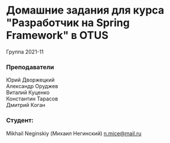 ﻿# Домашние задания для курса "Разработчик на Spring Framework" в OTUS

Группа 2021-11

### Преподаватели
Юрий Дворжецкий<br>
Александр Оруджев<br>
Виталий Куценко<br>
Константин Тарасов<br>
Дмитрий Коган


### Студент:
Mikhail Neginskiy (Михаил Негинский)
n.mice@mail.ru


